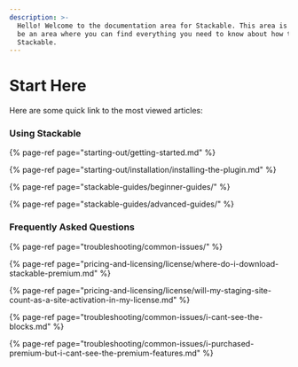 ```yaml
---
description: >-
  Hello! Welcome to the documentation area for Stackable. This area is meant to
  be an area where you can find everything you need to know about how to use
  Stackable.
---
```


# Start Here

Here are some quick link to the most viewed articles:

### Using Stackable

{% page-ref page="starting-out/getting-started.md" %}

{% page-ref page="starting-out/installation/installing-the-plugin.md" %}

{% page-ref page="stackable-guides/beginner-guides/" %}

{% page-ref page="stackable-guides/advanced-guides/" %}

### Frequently Asked Questions

{% page-ref page="troubleshooting/common-issues/" %}

{% page-ref page="pricing-and-licensing/license/where-do-i-download-stackable-premium.md" %}

{% page-ref page="pricing-and-licensing/license/will-my-staging-site-count-as-a-site-activation-in-my-license.md" %}

{% page-ref page="troubleshooting/common-issues/i-cant-see-the-blocks.md" %}

{% page-ref page="troubleshooting/common-issues/i-purchased-premium-but-i-cant-see-the-premium-features.md" %}



